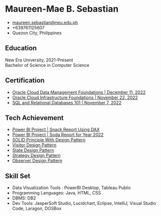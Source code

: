# Maureen-Mae B. Sebastian
- maureen.sebastian@neu.edu.ph
- +639761125607
- Quezon City, Philippines

## Education
New Era University, 2021-Present<br />
Bachelor of Science in Computer Science

## Certification
- [Oracle Cloud Data Management Foundations | December 11, 2022](https://catalog-education.oracle.com/pls/certview/sharebadge?id=D9A05C3A0D8526E7EE400D9E672CDF51CEBF8E24AABC85AE66452A81BB0321B4)
- [Oracle Cloud Infrastructure Foundations | November 22, 2022](https://catalog-education.oracle.com/pls/certview/sharebadge?id=9099C7FFD70DDF154164222B51404FA35EC7AB9A361A920B5B0CD048DCE5776A)
- [SQL and Relational Databases 101 | November 7, 2022](https://courses.cognitiveclass.ai/certificates/96485bf0190f43189574e56fe61ea01d) 

## Tech Achievement
- [Power BI Project | Snack Report Using DAX](https://app.powerbi.com/view?r=eyJrIjoiNjc4OGYyMzUtNzRkMC00ODgyLWI0YTItMjdmZWRkYzU1ZDY5IiwidCI6IjRhZGM2NzBkLTExMGEtNDU4MC1hODMxLWIyNTBjYWE4Y2EyYSIsImMiOjEwfQ%3D%3D)
- [Power BI Project | Soda Report for Year 2022](https://app.powerbi.com/view?r=eyJrIjoiOWM2MjIxMjgtZmQ0NS00MWU3LWFhZTQtYjU2OTNiODA0YjA5IiwidCI6IjRhZGM2NzBkLTExMGEtNDU4MC1hODMxLWIyNTBjYWE4Y2EyYSIsImMiOjEwfQ%3D%3D)
- [SOLID Principle With Design Pattern](https://github.com/NEU-MaureenMae/solidWithDesignPattern)
- [Visitor Design Pattern](https://github.com/NEU-MaureenMae/visitorPatternLab)
- [State Design Pattern](https://github.com/NEU-MaureenMae/statePattern)
- [Strategy Design Pattern](https://github.com/NEU-MaureenMae/strategyPattern)
- [Observer Design Pattern](https://github.com/NEU-MaureenMae/observerPattern)

## Skill Set
- Data Visualization Tools :  PowerBI Desktop, Tableau Public
- Programming Languages: Java, HTML, CSS
- DBMS: DB2
- Dev Tools: JasperSoft Studio, Lucidchart, Eclipse, IntelliJ, Visual Studio Code, Laragon, DOSBox
